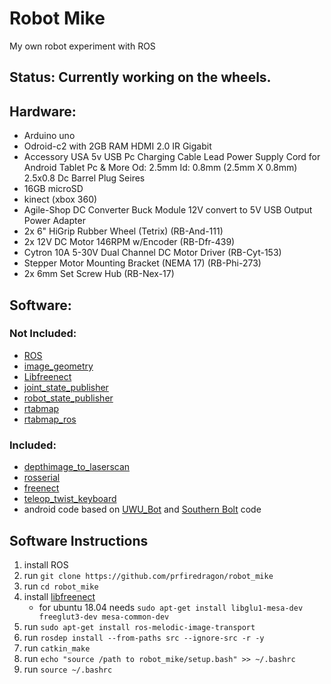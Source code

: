 # **Robot Mike**
My own robot experiment with ROS

## **Status:** Currently working on the wheels.

## **Hardware:**

* Arduino uno
* Odroid-c2 with 2GB RAM HDMI 2.0 IR Gigabit
* Accessory USA 5v USB Pc Charging Cable Lead Power Supply Cord for Android Tablet Pc & More Od: 2.5mm Id: 0.8mm (2.5mm X 0.8mm) 2.5x0.8 Dc Barrel Plug Seires
* 16GB microSD
* kinect (xbox 360)
* Agile-Shop DC Converter Buck Module 12V convert to 5V USB Output Power Adapter
* 2x 6" HiGrip Rubber Wheel (Tetrix) (RB-And-111)
* 2x 12V DC Motor 146RPM w/Encoder (RB-Dfr-439)
* Cytron 10A 5-30V Dual Channel DC Motor Driver (RB-Cyt-153)
* Stepper Motor Mounting Bracket (NEMA 17) (RB-Phi-273)
* 2x 6mm Set Screw Hub (RB-Nex-17)

## **Software:**

### **Not Included:**

* [ROS](http://wiki.ros.org/)
* [image_geometry](http://wiki.ros.org/image_geometry)
* [Libfreenect](https://github.com/ros-drivers/libfreenect)
* [joint_state_publisher](http://wiki.ros.org/joint_state_publisher)
* [robot_state_publisher](http://wiki.ros.org/robot_state_publisher)
* [rtabmap](http://wiki.ros.org/rtabmap)
* [rtabmap_ros](https://github.com/introlab/rtabmap_ros)

### **Included:**

* [depthimage_to_laserscan](https://github.com/ros-perception/depthimage_to_laserscan)
* [rosserial](https://github.com/ros-drivers/rosserial)
* [freenect](https://github.com/ros-drivers/freenect_stack)
* [teleop_twist_keyboard](http://wiki.ros.org/teleop_twist_keyboard)
* android code based on [UWU_Bot](http://wiki.ros.org/UWU_Bot) and [Southern Bolt](https://www.youtube.com/watch?v=n1W4RJFM0EU) code

## **Software Instructions**
1. install ROS
2. run `git clone https://github.com/prfiredragon/robot_mike`
3. run `cd robot_mike`
4. install [libfreenect](https://github.com/ros-drivers/libfreenect)
   - for ubuntu 18.04 needs `sudo apt-get install libglu1-mesa-dev freeglut3-dev mesa-common-dev`
5. run `sudo apt-get install ros-melodic-image-transport`
6. run `rosdep install --from-paths src --ignore-src -r -y`
7. run `catkin_make`
8. run `echo "source /path to robot_mike/setup.bash" >> ~/.bashrc`
9. run `source ~/.bashrc`
